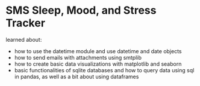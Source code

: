 # SMS Sleep, Mood, and Stress Tracker

learned about:
- how to use the datetime module and use datetime and date objects
- how to send emails with attachments using smtplib
- how to create basic data visualizations with matplotlib and seaborn
- basic functionalities of sqlite databases and how to query data using sql in pandas, as well as a bit about using dataframes
